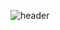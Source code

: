 ![header](https://capsule-render.vercel.app/api?type=venom&color=timeGradient&height=300&section=header&text=i%20yungui&fontSize=90)
